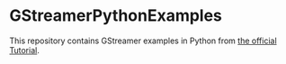 # GStreamerPythonExamples

This repository contains GStreamer examples in Python from [the official Tutorial](https://gstreamer.freedesktop.org/documentation/tutorials/index.html).
